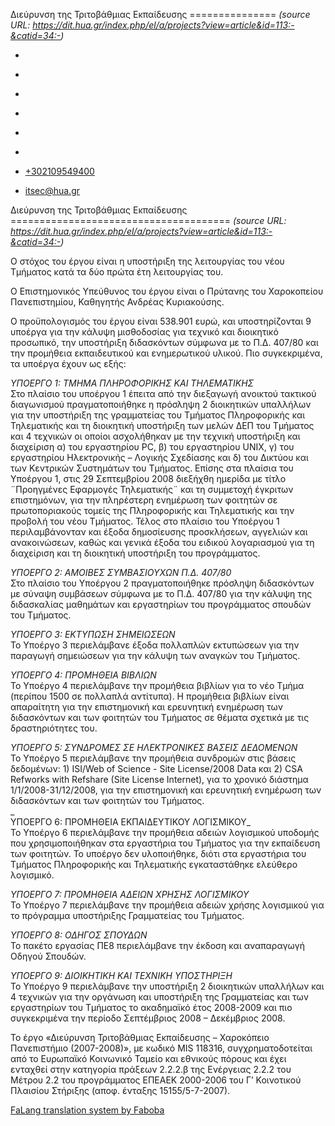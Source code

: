 Διεύρυνση της Τριτοβάθμιας Εκπαίδευσης
===============    *(source URL: https://dit.hua.gr/index.php/el/a/projects?view=article&id=113:-&catid=34:-)*

*   [](https://www.facebook.com/ditharokopio)
*   [](https://www.youtube.com/channel/UCEHkYirpXF1nSLxDCrfDZ4A)
*   [](https://www.linkedin.com/company/77699385)
*   [](https://www.instagram.com/dithua)

*   [](https://dit.hua.gr/index.php/el/a/projects)
*   [](https://dit.hua.gr/index.php/en/research/projects)

*   [+302109549400](tel:+302109549400)
*   [itsec@hua.gr](mailto:itsec@hua.gr)

Διεύρυνση της Τριτοβάθμιας Εκπαίδευσης
======================================  *(source URL: https://dit.hua.gr/index.php/el/a/projects?view=article&id=113:-&catid=34:-)*

Ο στόχος του έργου είναι η υποστήριξη της λειτουργίας του νέου Τμήματος κατά τα δύο πρώτα έτη λειτουργίας του.  
  
Ο Επιστημονικός Υπεύθυνος του έργου είναι ο Πρύτανης του Χαροκοπείου Πανεπιστημίου, Καθηγητής Ανδρέας Κυριακούσης.  
  
Ο προϋπολογισμός του έργου είναι 538.901 ευρώ, και υποστηρίζονται 9 υποέργα για την κάλυψη μισθοδοσίας για τεχνικό και διοικητικό προσωπικό, την υποστήριξη διδασκόντων σύμφωνα με το Π.Δ. 407/80 και την προμήθεια εκπαιδευτικού και ενημερωτικού υλικού. Πιο συγκεκριμένα, τα υποέργα έχουν ως εξής:

_ΥΠΟΕΡΓΟ 1: ΤΜΗΜΑ ΠΛΗΡΟΦΟΡΙΚΗΣ ΚΑΙ ΤΗΛΕΜΑΤΙΚΗΣ_  
Στο πλαίσιο του υποέργου 1 έπειτα από την διεξαγωγή ανοικτού τακτικού διαγωνισμού πραγματοποιήθηκε η πρόσληψη 2 διοικητικών υπαλλήλων για την υποστήριξη της γραμματείας του Τμήματος Πληροφορικής και Τηλεματικής και τη διοικητική υποστήριξη των μελών ΔΕΠ του Τμήματος και 4 τεχνικών οι οποίοι ασχολήθηκαν με την τεχνική υποστήριξη και διαχείριση α) του εργαστηρίου PC, β) του εργαστηρίου UNIX, γ) του εργαστηρίου Ηλεκτρονικής – Λογικής Σχεδίασης και δ) του Δικτύου και των Κεντρικών Συστημάτων του Τμήματος. Επίσης στα πλαίσια του Υποέργου 1, στις 29 Σεπτεμβρίου 2008 διεξήχθη ημερίδα με τίτλο ¨Προηγμένες Εφαρμογές Τηλεματικής¨ και τη συμμετοχή έγκριτων επιστημόνων, για την πληρέστερη ενημέρωση των φοιτητών σε πρωτοποριακούς τομείς της Πληροφορικής και Τηλεματικής και την προβολή του νέου Τμήματος. Τέλος στο πλαίσιο του Υποέργου 1 περιλαμβάνονταν και έξοδα δημοσίευσης προσκλήσεων, αγγελιών και ανακοινώσεων, καθώς και γενικά έξοδα του ειδικού λογαριασμού για τη διαχείριση και τη διοικητική υποστήριξη του προγράμματος.  
  
_ΥΠΟΕΡΓΟ 2: ΑΜΟΙΒΕΣ ΣΥΜΒΑΣΙΟΥΧΩΝ Π.Δ. 407/80_  
Στο πλαίσιο του Υποέργου 2 πραγματοποιήθηκε πρόσληψη διδασκόντων με σύναψη συμβάσεων σύμφωνα με το Π.Δ. 407/80 για την κάλυψη της διδασκαλίας μαθημάτων και εργαστηρίων του προγράμματος σπουδών του Τμήματος.  
  
_ΥΠΟΕΡΓΟ 3: ΕΚΤΥΠΩΣΗ ΣΗΜΕΙΩΣΕΩΝ_  
Το Υποέργο 3 περιελάμβανε έξοδα πολλαπλών εκτυπώσεων για την παραγωγή σημειώσεων για την κάλυψη των αναγκών του Τμήματος.  
  
_ΥΠΟΕΡΓΟ 4: ΠΡΟΜΗΘΕΙΑ ΒΙΒΛΙΩΝ_  
Το Υποέργο 4 περιελάμβανε την προμήθεια βιβλίων για το νέο Τμήμα (περίπου 1500 σε πολλαπλά αντίτυπα). Η προμήθεια βιβλίων είναι απαραίτητη για την επιστημονική και ερευνητική ενημέρωση των διδασκόντων και των φοιτητών του Τμήματος σε θέματα σχετικά με τις δραστηριότητες του.  
  
_ΥΠΟΕΡΓΟ 5: ΣΥΝΔΡΟΜΕΣ ΣΕ ΗΛΕΚΤΡΟΝΙΚΕΣ ΒΑΣΕΙΣ ΔΕΔΟΜΕΝΩΝ_  
Το Υποέργο 5 περιελάμβανε την προμήθεια συνδρομών στις βάσεις δεδομένων: 1) ISI/Web of Science - Site License/2008 Data και 2) CSA Refworks with Refshare (Site License Internet), για το χρονικό διάστημα 1/1/2008-31/12/2008, για την επιστημονική και ερευνητική ενημέρωση των διδασκόντων και των φοιτητών του Τμήματος.  
_  
ΥΠΟΕΡΓΟ 6: ΠΡΟΜΗΘΕΙΑ ΕΚΠΑΙΔΕΥΤΙΚΟΥ ΛΟΓΙΣΜΙΚΟΥ_  
Το Υποέργο 6 περιελάμβανε την προμήθεια αδειών λογισμικού υποδομής που χρησιμοποιήθηκαν στα εργαστήρια του Τμήματος για την εκπαίδευση των φοιτητών. Το υποέργο δεν υλοποιήθηκε, διότι στα εργαστήρια του Τμήματος Πληροφορικής και Τηλεματικής εγκαταστάθηκε ελεύθερο λογισμικό.  
  
_ΥΠΟΕΡΓΟ 7: ΠΡΟΜΗΘΕΙΑ ΑΔΕΙΩΝ ΧΡΗΣΗΣ ΛΟΓΙΣΜΙΚΟΥ_  
Το Υποέργο 7 περιελάμβανε την προμήθεια αδειών χρήσης λογισμικού για το πρόγραμμα υποστήριξης Γραμματείας του Τμήματος.  
  
_ΥΠΟΕΡΓΟ 8: ΟΔΗΓΟΣ ΣΠΟΥΔΩΝ_  
Το πακέτο εργασίας ΠΕ8 περιελάμβανε την έκδοση και αναπαραγωγή Οδηγού Σπουδών.  
  
_ΥΠΟΕΡΓΟ 9: ΔΙΟΙΚΗΤΙΚΗ ΚΑΙ ΤΕΧΝΙΚΗ ΥΠΟΣΤΗΡΙΞΗ_  
Το Υποέργο 9 περιελάμβανε την υποστήριξη 2 διοικητικών υπαλλήλων και 4 τεχνικών για την οργάνωση και υποστήριξη της Γραμματείας και των εργαστηρίων του Τμήματος το ακαδημαϊκό έτος 2008-2009 και πιο συγκεκριμένα την περίοδο Σεπτέμβριος 2008 – Δεκέμβριος 2008.  
  
Το έργο «Διεύρυνση Τριτοβάθμιας Εκπαίδευσης – Χαροκόπειο Πανεπιστήμιο (2007-2008)», με κωδικό MIS 118316, συγχρηματοδοτείται από το Ευρωπαϊκό Κοινωνικό Ταμείο και εθνικούς πόρους και έχει ενταχθεί στην κατηγορία πράξεων 2.2.2.β της Ενέργειας 2.2.2 του Μέτρου 2.2 του προγράμματος ΕΠΕΑΕΚ 2000-2006 του Γ’ Κοινοτικού Πλαισίου Στήριξης (αποφ. ένταξης 15155/5-7-2007).

[](https://dit.hua.gr/images/documents/phd_regulation.pdf)

[FaLang translation system by Faboba](http://www.faboba.com/ "Faboba : Création de composantJoomla")

[](https://dit.hua.gr/index.php/el/a/projects?view=article&id=113:-&catid=34:-#)
